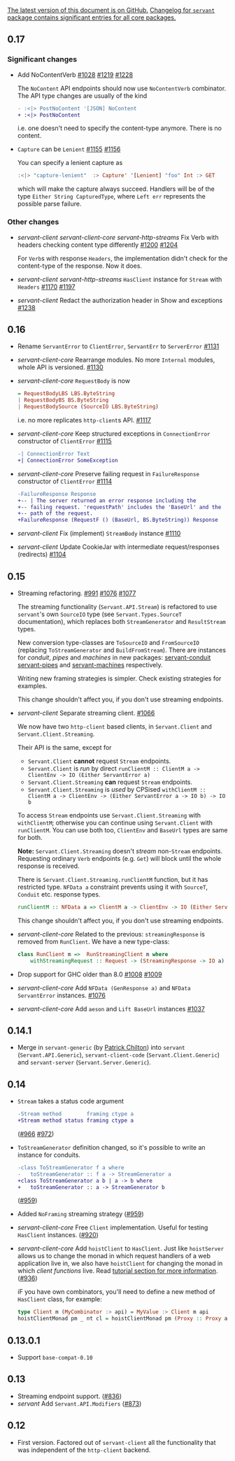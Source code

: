 [The latest version of this document is on GitHub.](https://github.com/haskell-servant/servant/blob/master/servant-client-core/CHANGELOG.md)
[Changelog for `servant` package contains significant entries for all core packages.](https://github.com/haskell-servant/servant/blob/master/servant/CHANGELOG.md)

0.17
----

### Significant changes

- Add NoContentVerb [#1028](https://github.com/haskell-servant/servant/issues/1028) [#1219](https://github.com/haskell-servant/servant/pull/1219) [#1228](https://github.com/haskell-servant/servant/pull/1228)

  The `NoContent` API endpoints should now use `NoContentVerb` combinator.
  The API type changes are usually of the kind

  ```diff
  - :<|> PostNoContent '[JSON] NoContent
  + :<|> PostNoContent
  ```

  i.e. one doesn't need to specify the content-type anymore. There is no content.

- `Capture` can be `Lenient` [#1155](https://github.com/haskell-servant/servant/issues/1155) [#1156](https://github.com/haskell-servant/servant/pull/1156)

  You can specify a lenient capture as

  ```haskell
  :<|> "capture-lenient"  :> Capture' '[Lenient] "foo" Int :> GET
  ```

  which will make the capture always succeed. Handlers will be of the
  type `Either String CapturedType`, where `Left err` represents
  the possible parse failure.

### Other changes

- *servant-client* *servant-client-core* *servant-http-streams* Fix Verb with headers checking content type differently [#1200](https://github.com/haskell-servant/servant/issues/1200) [#1204](https://github.com/haskell-servant/servant/pull/1204)

  For `Verb`s with response `Headers`, the implementation didn't check
  for the content-type of the response. Now it does.

- *servant-client* *servant-http-streams* `HasClient` instance for `Stream` with `Headers` [#1170](https://github.com/haskell-servant/servant/issues/1170) [#1197](https://github.com/haskell-servant/servant/pull/1197)
- *servant-client* Redact the authorization header in Show and exceptions [#1238](https://github.com/haskell-servant/servant/pull/1238)

0.16
----

- Rename `ServantError` to `ClientError`, `ServantErr` to `ServerError`
  [#1131](https://github.com/haskell-servant/servant/pull/1131)

- *servant-client-core* Rearrange modules. No more `Internal` modules, whole
  API is versioned.
  [#1130](https://github.com/haskell-servant/servant/pull/1130)

- *servant-client-core* `RequestBody` is now

    ```haskell
    = RequestBodyLBS LBS.ByteString
    | RequestBodyBS BS.ByteString
    | RequestBodySource (SourceIO LBS.ByteString)
    ```

  i.e. no more replicates `http-client`s API.
  [#1117](https://github.com/haskell-servant/servant/pull/1117)

- *servant-client-core* Keep structured exceptions in `ConnectionError`
  constructor of `ClientError`
  [#1115](https://github.com/haskell-servant/servant/pull/1115)

    ```diff
    -| ConnectionError Text
    +| ConnectionError SomeException
    ```

- *servant-client-core* Preserve failing request in `FailureResponse`
  constructor of `ClientError`
  [#1114](https://github.com/haskell-servant/servant/pull/1114)

    ```diff
    -FailureResponse Response
    +-- | The server returned an error response including the
    +-- failing request. 'requestPath' includes the 'BaseUrl' and the
    +-- path of the request.
    +FailureResponse (RequestF () (BaseUrl, BS.ByteString)) Response
    ```

- *servant-client* Fix (implement) `StreamBody` instance
  [#1110](https://github.com/haskell-servant/servant/pull/1110)

- *servant-client* Update CookieJar with intermediate request/responses (redirects)
  [#1104](https://github.com/haskell-servant/servant/pull/1104)

0.15
----

- Streaming refactoring.
  [#991](https://github.com/haskell-servant/servant/pull/991)
  [#1076](https://github.com/haskell-servant/servant/pull/1076)
  [#1077](https://github.com/haskell-servant/servant/pull/1077)

  The streaming functionality (`Servant.API.Stream`) is refactored to use
  `servant`'s own `SourceIO` type (see `Servant.Types.SourceT` documentation),
  which replaces both `StreamGenerator` and `ResultStream` types.

  New conversion type-classes are `ToSourceIO` and `FromSourceIO`
  (replacing `ToStreamGenerator` and `BuildFromStream`).
  There are instances for *conduit*, *pipes* and *machines* in new packages:
  [servant-conduit](https://hackage.haskell.org/package/servant-conduit)
  [servant-pipes](https://hackage.haskell.org/package/servant-pipes) and
  [servant-machines](https://hackage.haskell.org/package/servant-machines)
  respectively.

  Writing new framing strategies is simpler. Check existing strategies for examples.

  This change shouldn't affect you, if you don't use streaming endpoints.

- *servant-client* Separate streaming client.
  [#1066](https://github.com/haskell-servant/servant/pull/1066)

  We now have two `http-client` based clients,
  in `Servant.Client` and `Servant.Client.Streaming`.

  Their API is the same, except for
  - `Servant.Client` **cannot** request `Stream` endpoints.
  - `Servant.Client` is *run* by direct
    `runClientM :: ClientM a -> ClientEnv -> IO (Either ServantError a)`
  - `Servant.Client.Streaming` **can** request `Stream` endpoints.
  - `Servant.Client.Streaming` is *used* by CPSised
    `withClientM :: ClientM a -> ClientEnv -> (Either ServantError a -> IO b) -> IO b`

  To access `Stream` endpoints use `Servant.Client.Streaming` with
  `withClientM`; otherwise you can continue using `Servant.Client` with `runClientM`.
  You can use both too, `ClientEnv` and `BaseUrl` types are same for both.

  **Note:** `Servant.Client.Streaming` doesn't *stream* non-`Stream` endpoints.
  Requesting ordinary `Verb` endpoints (e.g. `Get`) will block until
  the whole response is received.

  There is `Servant.Client.Streaming.runClientM` function, but it has
  restricted type. `NFData a` constraint prevents using it with
  `SourceT`, `Conduit` etc. response types.

  ```haskell
  runClientM :: NFData a => ClientM a -> ClientEnv -> IO (Either ServantError a)
  ```

  This change shouldn't affect you, if you don't use streaming endpoints.

- *servant-client-core* Related to the previous:
  `streamingResponse` is removed from `RunClient`.
  We have a new type-class:

  ```haskell
  class RunClient m =>  RunStreamingClient m where
      withStreamingRequest :: Request -> (StreamingResponse -> IO a) ->  m a
  ```

- Drop support for GHC older than 8.0
  [#1008](https://github.com/haskell-servant/servant/pull/1008)
  [#1009](https://github.com/haskell-servant/servant/pull/1009)

- *servant-client-core* Add `NFData (GenResponse a)` and `NFData ServantError` instances.
  [#1076](https://github.com/haskell-servant/servant/pull/1076)

- *servant-client-core* Add `aeson` and `Lift BaseUrl` instances
  [#1037](https://github.com/haskell-servant/servant/pull/1037)

0.14.1
------

- Merge in `servant-generic` (by [Patrick Chilton](https://github.com/chpatrick))
  into `servant` (`Servant.API.Generic`),
  `servant-client-code` (`Servant.Client.Generic`)
  and `servant-server` (`Servant.Server.Generic`).

0.14
----

- `Stream` takes a status code argument

  ```diff
  -Stream method        framing ctype a
  +Stream method status framing ctype a
  ```

  ([#966](https://github.com/haskell-servant/servant/pull/966)
   [#972](https://github.com/haskell-servant/servant/pull/972))

- `ToStreamGenerator` definition changed, so it's possible to write an instance
  for conduits.

  ```diff
  -class ToStreamGenerator f a where
  -   toStreamGenerator :: f a -> StreamGenerator a
  +class ToStreamGenerator a b | a -> b where
  +   toStreamGenerator :: a -> StreamGenerator b
  ```

  ([#959](https://github.com/haskell-servant/servant/pull/959))

- Added `NoFraming` streaming strategy
  ([#959](https://github.com/haskell-servant/servant/pull/959))

- *servant-client-core* Free `Client` implementation.
  Useful for testing `HasClient` instances.
  ([#920](https://github.com/haskell-servant/servant/pull/920))

- *servant-client-core* Add `hoistClient` to `HasClient`.
  Just like `hoistServer` allows us to change the monad in which request handlers
  of a web application live in, we also have `hoistClient` for changing the monad
  in which *client functions* live.
  Read [tutorial section for more information](https://docs.servant.dev/en/release-0.14/tutorial/Client.html#changing-the-monad-the-client-functions-live-in).
  ([#936](https://github.com/haskell-servant/servant/pull/936))

  iF you have own combinators, you'll need to define a new method of
  `HasClient` class, for example:

  ```haskell
  type Client m (MyCombinator :> api) = MyValue :> Client m api
  hoistClientMonad pm _ nt cl = hoistClientMonad pm (Proxy :: Proxy api) nt . cl
  ```

0.13.0.1
--------

- Support `base-compat-0.10`

0.13
----

- Streaming endpoint support.
  ([#836](https://github.com/haskell-servant/servant/pull/836))
- *servant* Add `Servant.API.Modifiers`
  ([#873](https://github.com/haskell-servant/servant/pull/873))

0.12
----

- First version. Factored out of `servant-client` all the functionality that was
  independent of the `http-client` backend.
